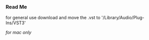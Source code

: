 
### Read Me

for general use download and move the .vst to '/Library/Audio/Plug-Ins/VST3'


*for mac only*
